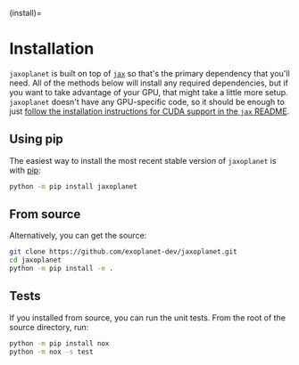(install)=

# Installation

`jaxoplanet` is built on top of [`jax`](https://github.com/google/jax) so that's the
primary dependency that you'll need. All of the methods below will install any
required dependencies, but if you want to take advantage of your GPU, that might
take a little more setup. `jaxoplanet` doesn't have any GPU-specific code, so it
should be enough to just [follow the installation instructions for CUDA support
in the `jax` README](https://github.com/google/jax/#installation).

## Using pip

The easiest way to install the most recent stable version of `jaxoplanet` is
with [pip](https://pip.pypa.io):

```bash
python -m pip install jaxoplanet
```

## From source

Alternatively, you can get the source:

```bash
git clone https://github.com/exoplanet-dev/jaxoplanet.git
cd jaxoplanet
python -m pip install -e .
```

## Tests

If you installed from source, you can run the unit tests. From the root of the
source directory, run:

```bash
python -m pip install nox
python -m nox -s test
```
